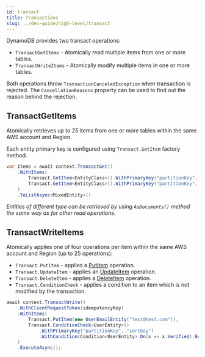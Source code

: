 ```yaml
---
id: transact
title: Transactions
slug: ../dev-guide/high-level/transact
---
```


DynamoDB provides two transact operations:

* `TransactGetItems` - Atomically read multiple items from one or more tables.
* `TransactWriteItems` -  Atomically modify multiple items in one or more tables.

Both operations throw `TransactionCanceledException` when transaction is rejected.
The `CancellationReasons` property can be used to find out the reason behind the rejection.


## TransactGetItems

Atomically retrieves up to 25 items from one or more tables within the same AWS account and Region.

Each entity primary key is configured using `Transact.GetItem` factory method.

```csharp
var items = await context.TransactGet()
    .WithItems(
        Transact.GetItem<EntityClass>().WithPrimaryKey("partitionKey", "sortKey_1"),
        Transact.GetItem<EntityClass>().WithPrimaryKey("partitionKey", "sortKey_2")
    )
    .ToListAsync<MixedEntity>()
```

*Entities of different type can be retrieved by using `AsDocuments()` method the same way as for other read operations.*

## TransactWriteItems

Atomically applies one of four operations per item within the same AWS account and Region (up to 25 operations):
* `Transact.PutItem` - applies a [PutItem](./write.md#putitem) operation.
* `Transact.UpdateItem` - applies an [UpdateItem](./write.md#update) operation.
* `Transact.DeleteItem` - applies a [DeleteItem](./write.md#delete) operation.
* `Transact.ConditionCheck` - applies a condition to an item which is not modified by the transaction.

```csharp
await context.TransactWrite()
    .WithClientRequestToken(idempotencyKey)
    .WithItems(
        Transact.PutItem(new UserEmailEntity("test@test.com")),
        Transact.ConditionCheck<UserEntity>()
            .WithPrimaryKey("partitionKey", "sortKey")
            .WithCondition(Condition<UserEntity>.On(x => x.Verified).EqualsTo(false))
    )
    .ExecuteAsync();
```